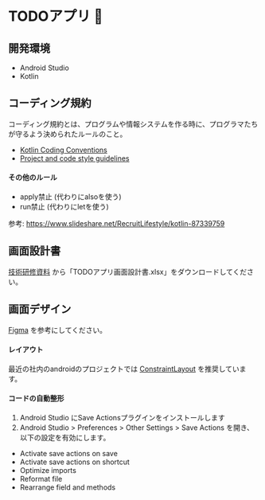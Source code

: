 # TODOアプリ 🤖

## 開発環境

- Android Studio
- Kotlin

## コーディング規約
コーディング規約とは、プログラムや情報システムを作る時に、プログラマたちが守るよう決められたルールのこと。

- [Kotlin Coding Conventions](https://kotlinlang.org/docs/reference/coding-conventions.html)
- [Project and code style guidelines](https://github.com/ribot/android-guidelines/blob/master/project_and_code_guidelines.md)

#### その他のルール

- apply禁止 (代わりにalsoを使う)
- run禁止 (代わりにletを使う)

参考: https://www.slideshare.net/RecruitLifestyle/kotlin-87339759

## 画面設計書
[技術研修資料](https://sonix-asia.atlassian.net/wiki/spaces/SDT/pages/372834343) から「TODOアプリ画面設計書.xlsx」をダウンロードしてください。

## 画面デザイン
[Figma](https://www.figma.com/file/ajoWa0Lxysp1qNYx9Y1sk9/TODO%E3%82%A2%E3%83%97%E3%83%AA?node-id=0%3A1) を参考にしてください。

#### レイアウト
最近の社内のandroidのプロジェクトでは [ConstraintLayout](https://qiita.com/nakker1218/items/0faa8c1ab504cc4cedea) を推奨しています。

#### コードの自動整形
1. Android Studio にSave Actionsプラグインをインストールします
2. Android Studio > Preferences > Other Settings > Save Actions を開き、以下の設定を有効にします。

- Activate save actions on save
- Activate save actions on shortcut
- Optimize imports
- Reformat file
- Rearrange field and methods
